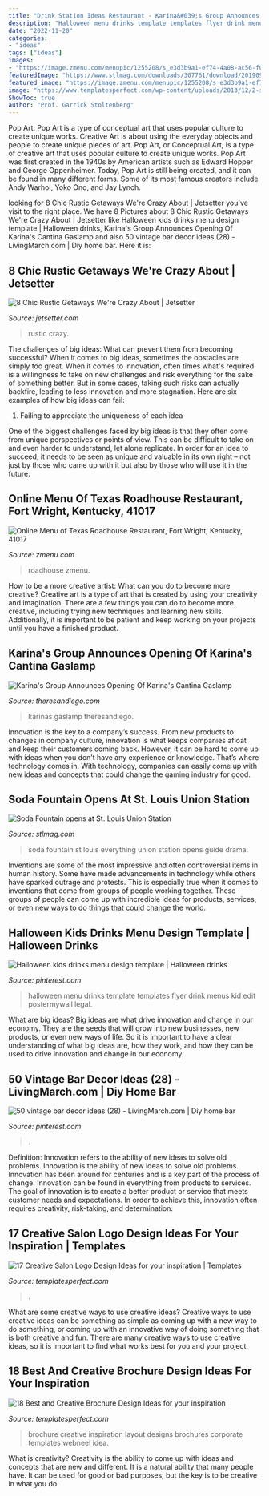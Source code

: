 ```yaml
---
title: "Drink Station Ideas Restaurant - Karina&#039;s Group Announces Opening Of Karina&#039;s Cantina Gaslamp"
description: "Halloween menu drinks template templates flyer drink menus kid edit postermywall legal"
date: "2022-11-20"
categories:
- "ideas"
tags: ["ideas"]
images:
- "https://image.zmenu.com/menupic/1255208/s_e3d3b9a1-ef74-4a08-ac56-f0aaab5cc3a8.jpg"
featuredImage: "https://www.stlmag.com/downloads/307761/download/20190926_SodaFountain_0310.jpg?cb=b86cefb337754c5e2a15a01b21fae673&amp;w=1200"
featured_image: "https://image.zmenu.com/menupic/1255208/s_e3d3b9a1-ef74-4a08-ac56-f0aaab5cc3a8.jpg"
image: "https://www.templatesperfect.com/wp-content/uploads/2013/12/2-salon-barber-logo-design.png"
ShowToc: true
author: "Prof. Garrick Stoltenberg"
---
```



Pop Art: Pop Art is a type of conceptual art that uses popular culture to create unique works.
Creative Art is about using the everyday objects and people to create unique pieces of art. Pop Art, or Conceptual Art, is a type of creative art that uses popular culture to create unique works. Pop Art was first created in the 1940s by American artists such as Edward Hopper and George Oppenheimer. Today, Pop Art is still being created, and it can be found in many different forms. Some of its most famous creators include Andy Warhol, Yoko Ono, and Jay Lynch.

	

		
looking for 8 Chic Rustic Getaways We&#039;re Crazy About | Jetsetter you've visit to the right place. We have 8 Pictures about 8 Chic Rustic Getaways We&#039;re Crazy About | Jetsetter like Halloween kids drinks menu design template | Halloween drinks, Karina&#039;s Group Announces Opening Of Karina&#039;s Cantina Gaslamp and also 50 vintage bar decor ideas (28) - LivingMarch.com | Diy home bar. Here it is:
		
    
## 8 Chic Rustic Getaways We&#039;re Crazy About | Jetsetter

<img loading=lazy src="https://www.jetsetter.com/wp-content/uploads/sites/7/2018/04/kicES1Do-1.jpeg" onerror="this.onerror=null;this.src='https://tse1.mm.bing.net/th?id=OIP.sJza3IXCuRfxqOmhaZt3iwHaE-&amp;pid=15.1';" alt="8 Chic Rustic Getaways We&#039;re Crazy About | Jetsetter">

_Source: jetsetter.com_

>rustic crazy. 

	

The challenges of big ideas: What can prevent them from becoming successful?
When it comes to big ideas, sometimes the obstacles are simply too great. When it comes to innovation, often times what's required is a willingness to take on new challenges and risk everything for the sake of something better. But in some cases, taking such risks can actually backfire, leading to less innovation and more stagnation. Here are six examples of how big ideas can fail:
1) Failing to appreciate the uniqueness of each idea

One of the biggest challenges faced by big ideas is that they often come from unique perspectives or points of view. This can be difficult to take on and even harder to understand, let alone replicate. In order for an idea to succeed, it needs to be seen as unique and valuable in its own right – not just by those who came up with it but also by those who will use it in the future.

    
## Online Menu Of Texas Roadhouse Restaurant, Fort Wright, Kentucky, 41017

<img loading=lazy src="https://image.zmenu.com/menupic/1255208/s_e3d3b9a1-ef74-4a08-ac56-f0aaab5cc3a8.jpg" onerror="this.onerror=null;this.src='https://tse4.mm.bing.net/th?id=OIP.WNVKEw8T5pcxdGf2Km5KwgHaJ4&amp;pid=15.1';" alt="Online Menu of Texas Roadhouse Restaurant, Fort Wright, Kentucky, 41017">

_Source: zmenu.com_

>roadhouse zmenu. 

	

How to be a more creative artist: What can you do to become more creative?
Creative art is a type of art that is created by using your creativity and imagination. There are a few things you can do to become more creative, including trying new techniques and learning new skills. Additionally, it is important to be patient and keep working on your projects until you have a finished product.

    
## Karina&#039;s Group Announces Opening Of Karina&#039;s Cantina Gaslamp

<img loading=lazy src="https://theresandiego.com/wp-content/uploads/Karinas-Mexican-Seafood-Gaslamp-1024x675.png" onerror="this.onerror=null;this.src='https://tse2.mm.bing.net/th?id=OIP.lIj9znVNY0kIgHlSPy6B-QHaE4&amp;pid=15.1';" alt="Karina&#039;s Group Announces Opening Of Karina&#039;s Cantina Gaslamp">

_Source: theresandiego.com_

>karinas gaslamp theresandiego. 

	

Innovation is the key to a company’s success. From new products to changes in company culture, innovation is what keeps companies afloat and keep their customers coming back. However, it can be hard to come up with ideas when you don’t have any experience or knowledge. That’s where technology comes in. With technology, companies can easily come up with new ideas and concepts that could change the gaming industry for good.

    
## Soda Fountain Opens At St. Louis Union Station

<img loading=lazy src="https://www.stlmag.com/downloads/307761/download/20190926_SodaFountain_0310.jpg?cb=b86cefb337754c5e2a15a01b21fae673&amp;w=1200" onerror="this.onerror=null;this.src='https://tse4.mm.bing.net/th?id=OIP.eaaTvlcG4u24-Bp9UmTjOgHaLH&amp;pid=15.1';" alt="Soda Fountain opens at St. Louis Union Station">

_Source: stlmag.com_

>soda fountain st louis everything union station opens guide drama. 

	

Inventions are some of the most impressive and often controversial items in human history. Some have made advancements in technology while others have sparked outrage and protests. This is especially true when it comes to inventions that come from groups of people working together. These groups of people can come up with incredible ideas for products, services, or even new ways to do things that could change the world.

    
## Halloween Kids Drinks Menu Design Template | Halloween Drinks

<img loading=lazy src="https://i.pinimg.com/736x/f9/52/75/f952751471436b5a3200cb4cd7441c3d.jpg" onerror="this.onerror=null;this.src='https://tse3.mm.bing.net/th?id=OIP.w5FBa664la5NYFlXP_l9qwHaMN&amp;pid=15.1';" alt="Halloween kids drinks menu design template | Halloween drinks">

_Source: pinterest.com_

>halloween menu drinks template templates flyer drink menus kid edit postermywall legal. 

	

What are big ideas?
Big ideas are what drive innovation and change in our economy. They are the seeds that will grow into new businesses, new products, or even new ways of life. So it is important to have a clear understanding of what big ideas are, how they work, and how they can be used to drive innovation and change in our economy.

    
## 50 Vintage Bar Decor Ideas (28) - LivingMarch.com | Diy Home Bar

<img loading=lazy src="https://i.pinimg.com/736x/47/72/fa/4772fad286b9e00e89c2e56809bd1450.jpg" onerror="this.onerror=null;this.src='https://tse2.mm.bing.net/th?id=OIP.FbnX5xXKPHfZ60Kx-dH3jQHaLF&amp;pid=15.1';" alt="50 vintage bar decor ideas (28) - LivingMarch.com | Diy home bar">

_Source: pinterest.com_

>. 

	

Definition: Innovation refers to the ability of new ideas to solve old problems.
Innovation is the ability of new ideas to solve old problems. Innovation has been around for centuries and is a key part of the process of change. Innovation can be found in everything from products to services. The goal of innovation is to create a better product or service that meets customer needs and expectations. In order to achieve this, innovation often requires creativity, risk-taking, and determination.

    
## 17 Creative Salon Logo Design Ideas For Your Inspiration | Templates

<img loading=lazy src="https://www.templatesperfect.com/wp-content/uploads/2013/12/2-salon-barber-logo-design.png" onerror="this.onerror=null;this.src='https://tse3.mm.bing.net/th?id=OIP.Fn_J92HNrF-r2IwToF0JmwHaC6&amp;pid=15.1';" alt="17 Creative Salon Logo Design Ideas for your inspiration | Templates">

_Source: templatesperfect.com_

>. 

	

What are some creative ways to use creative ideas?
Creative ways to use creative ideas can be something as simple as coming up with a new way to do something, or coming up with an innovative way of doing something that is both creative and fun. There are many creative ways to use creative ideas, so it is important to find what works best for you and your project.

    
## 18 Best And Creative Brochure Design Ideas For Your Inspiration

<img loading=lazy src="http://www.templatesperfect.com/wp-content/uploads/2013/10/16-corporate-brochure-design.jpg" onerror="this.onerror=null;this.src='https://tse4.mm.bing.net/th?id=OIP.flL26W2VfD9HtBjLVEqldwHaZd&amp;pid=15.1';" alt="18 Best and Creative Brochure Design Ideas for your inspiration">

_Source: templatesperfect.com_

>brochure creative inspiration layout designs brochures corporate templates webneel idea. 

	

What is creativity?
Creativity is the ability to come up with ideas and concepts that are new and different. It is a natural ability that many people have. It can be used for good or bad purposes, but the key is to be creative in what you do.

